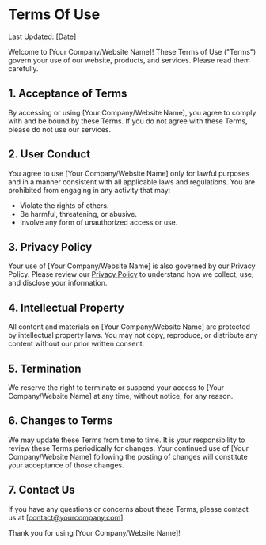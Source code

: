# Terms Of Use

Last Updated: [Date]

Welcome to [Your Company/Website Name]! These Terms of Use ("Terms") govern your use of our website, products, and services. Please read them carefully.

## 1. Acceptance of Terms

By accessing or using [Your Company/Website Name], you agree to comply with and be bound by these Terms. If you do not agree with these Terms, please do not use our services.

## 2. User Conduct

You agree to use [Your Company/Website Name] only for lawful purposes and in a manner consistent with all applicable laws and regulations. You are prohibited from engaging in any activity that may:

- Violate the rights of others.
- Be harmful, threatening, or abusive.
- Involve any form of unauthorized access or use.

## 3. Privacy Policy

Your use of [Your Company/Website Name] is also governed by our Privacy Policy. Please review our [Privacy Policy](link-to-privacy-policy) to understand how we collect, use, and disclose your information.

## 4. Intellectual Property

All content and materials on [Your Company/Website Name] are protected by intellectual property laws. You may not copy, reproduce, or distribute any content without our prior written consent.

## 5. Termination

We reserve the right to terminate or suspend your access to [Your Company/Website Name] at any time, without notice, for any reason.

## 6. Changes to Terms

We may update these Terms from time to time. It is your responsibility to review these Terms periodically for changes. Your continued use of [Your Company/Website Name] following the posting of changes will constitute your acceptance of those changes.

## 7. Contact Us

If you have any questions or concerns about these Terms, please contact us at [contact@yourcompany.com].

Thank you for using [Your Company/Website Name]!
